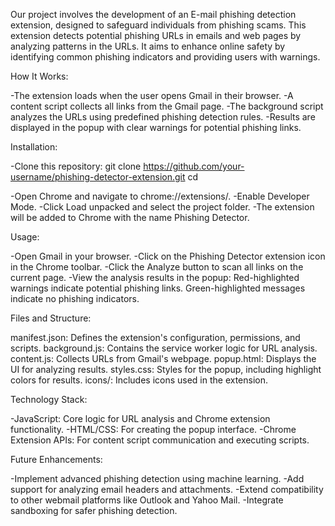 Our project involves the development of an E-mail phishing detection extension, designed to safeguard individuals from phishing scams. This extension detects potential phishing URLs in emails and web pages by analyzing patterns in the URLs. It aims to enhance online safety by identifying common phishing indicators and providing users with warnings.

How It Works:

-The extension loads when the user opens Gmail in their browser.
-A content script collects all links from the Gmail page.
-The background script analyzes the URLs using predefined phishing detection rules.
-Results are displayed in the popup with clear warnings for potential phishing links.

Installation:

-Clone this repository:
     git clone https://github.com/your-username/phishing-detector-extension.git
     cd <foldername>

-Open Chrome and navigate to chrome://extensions/.
-Enable Developer Mode.
-Click Load unpacked and select the project folder.
-The extension will be added to Chrome with the name Phishing Detector.

Usage:

-Open Gmail in your browser.
-Click on the Phishing Detector extension icon in the Chrome toolbar.
-Click the Analyze button to scan all links on the current page.
-View the analysis results in the popup:
     Red-highlighted warnings indicate potential phishing links.
     Green-highlighted messages indicate no phishing indicators.
     
Files and Structure:

manifest.json: Defines the extension's configuration, permissions, and scripts.
background.js: Contains the service worker logic for URL analysis.
content.js: Collects URLs from Gmail's webpage.
popup.html: Displays the UI for analyzing results.
styles.css: Styles for the popup, including highlight colors for results.
icons/: Includes icons used in the extension.

Technology Stack:

-JavaScript: Core logic for URL analysis and Chrome extension functionality.
-HTML/CSS: For creating the popup interface.
-Chrome Extension APIs: For content script communication and executing scripts.

Future Enhancements:

-Implement advanced phishing detection using machine learning.
-Add support for analyzing email headers and attachments.
-Extend compatibility to other webmail platforms like Outlook and Yahoo Mail.
-Integrate sandboxing for safer phishing detection.
